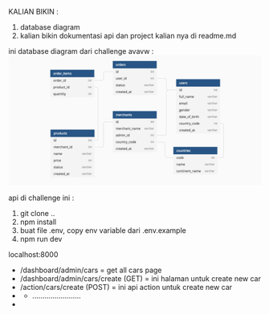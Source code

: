 KALIAN BIKIN :

1. database diagram
2. kalian bikin dokumentasi api dan project kalian nya di readme.md

ini database diagram dari challenge avavw :
![Alt text](public/img/dbdiagram.io---diagram-only.png)

api di challenge ini :

1. git clone ..
2. npm install
3. buat file .env, copy env variable dari .env.example
4. npm run dev

localhost:8000

- /dashboard/admin/cars = get all cars page
- /dashboard/admin/cars/create (GET) = ini halaman untuk create new car
- /action/cars/create (POST) = ini api action untuk create new car
- - ........................
-
